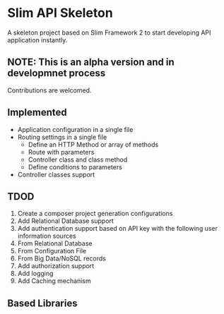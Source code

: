 # Slim API Skeleton

A skeleton project based on Slim Framework 2 to start developing API application instantly.

## NOTE: This is an alpha version and in developmnet process
Contributions are welcomed.

## Implemented
* Application configuration in a single file
* Routing settings in a single file
  * Define an HTTP Method or array of methods
  * Route with parameters
  * Controller class and class method
  * Define conditions to parameters
* Controller classes support
  
## TDOD
1. Create a composer project generation configurations
2. Add Relational Database support
3. Add authentication support based on API key with the following user information sources
  1. From Relational Database 
  2. From Configuration File
  3. From Big Data/NoSQL records
4. Add authorization support
5. Add logging
6. Add Caching mechanism

## Based Libraries

